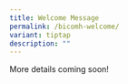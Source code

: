 ```yaml
---
title: Welcome Message
permalink: /bicomh-welcome/
variant: tiptap
description: ""
---
```

<p>More details coming soon!</p>